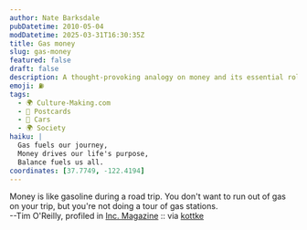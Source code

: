 ```yaml
---
author: Nate Barksdale
pubDatetime: 2010-05-04
modDatetime: 2025-03-31T16:30:35Z
title: Gas money
slug: gas-money
featured: false
draft: false
description: A thought-provoking analogy on money and its essential role in our travels.
emoji: ⛽
tags:
  - 🌍 Culture-Making.com
  - 🚌 Postcards
  - 🚗 Cars
  - 🌍 Society
haiku: |
  Gas fuels our journey,  
  Money drives our life's purpose,  
  Balance fuels us all.
coordinates: [37.7749, -122.4194]
---
```


Money is like gasoline during a road trip. You don't want to run out of gas on your trip, but you're not doing a tour of gas stations.  
--Tim O'Reilly, profiled in [Inc. Magazine](http://web.archive.org/web/20210502013006/https://www.inc.com/magazine/20100501/the-oracle-of-silicon-valley_Printer_Friendly.html) :: via [kottke](http://kottke.org/)

